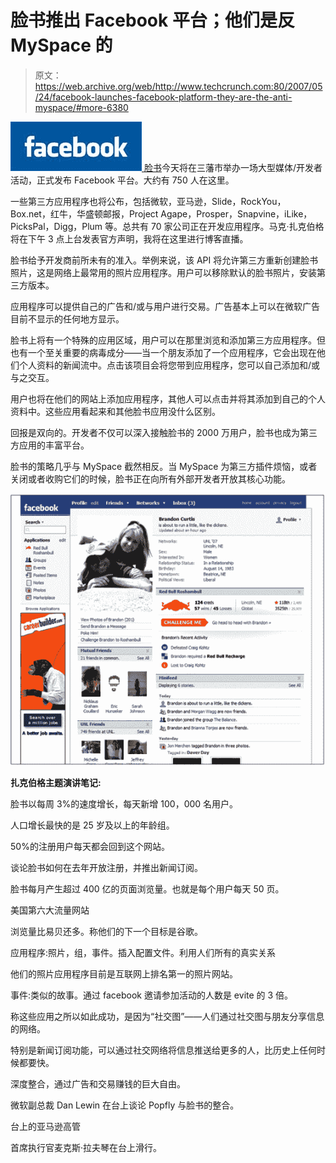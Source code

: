 # 脸书推出 Facebook 平台；他们是反 MySpace  的

> 原文：<https://web.archive.org/web/http://www.techcrunch.com:80/2007/05/24/facebook-launches-facebook-platform-they-are-the-anti-myspace/#more-6380>

[![](img/3be5a03450d5afbaae03e972b8c8fe0f.png) ](https://web.archive.org/web/20230404035835/http://www.crunchbase.com/company/facebook) [脸书](https://web.archive.org/web/20230404035835/http://crunchbase.com/company/facebook)今天将在三藩市举办一场大型媒体/开发者活动，正式发布 Facebook 平台。大约有 750 人在这里。

一些第三方应用程序也将公布，包括微软，亚马逊，Slide，RockYou，Box.net，红牛，华盛顿邮报，Project Agape，Prosper，Snapvine，iLike，PicksPal，Digg，Plum 等。总共有 70 家公司正在开发应用程序。马克·扎克伯格将在下午 3 点上台发表官方声明，我将在这里进行博客直播。

脸书给予开发商前所未有的准入。举例来说，该 API 将允许第三方重新创建脸书照片，这是网络上最常用的照片应用程序。用户可以移除默认的脸书照片，安装第三方版本。

应用程序可以提供自己的广告和/或与用户进行交易。广告基本上可以在微软广告目前不显示的任何地方显示。

脸书上将有一个特殊的应用区域，用户可以在那里浏览和添加第三方应用程序。但也有一个至关重要的病毒成分——当一个朋友添加了一个应用程序，它会出现在他们个人资料的新闻流中。点击该项目会将您带到应用程序，您可以自己添加和/或与之交互。

用户也将在他们的网站上添加应用程序，其他人可以点击并将其添加到自己的个人资料中。这些应用看起来和其他脸书应用没什么区别。

回报是双向的。开发者不仅可以深入接触脸书的 2000 万用户，脸书也成为第三方应用的丰富平台。

脸书的策略几乎与 MySpace 截然相反。当 MySpace 为第三方插件烦恼，或者关闭或者收购它们的时候，脸书正在向所有外部开发者开放其核心功能。

![](img/0f7b44602555b04bec426c1f17470247.png)

**扎克伯格主题演讲笔记:**

脸书以每周 3%的速度增长，每天新增 100，000 名用户。

人口增长最快的是 25 岁及以上的年龄组。

50%的注册用户每天都会回到这个网站。

谈论脸书如何在去年开放注册，并推出新闻订阅。

脸书每月产生超过 400 亿的页面浏览量。也就是每个用户每天 50 页。

美国第六大流量网站

浏览量比易贝还多。称他们的下一个目标是谷歌。

应用程序:照片，组，事件。插入配置文件。利用人们所有的真实关系

他们的照片应用程序目前是互联网上排名第一的照片网站。

事件:类似的故事。通过 facebook 邀请参加活动的人数是 evite 的 3 倍。

称这些应用之所以如此成功，是因为“社交图”——人们通过社交图与朋友分享信息的网络。

特别是新闻订阅功能，可以通过社交网络将信息推送给更多的人，比历史上任何时候都要快。

深度整合，通过广告和交易赚钱的巨大自由。

微软副总裁 Dan Lewin 在台上谈论 Popfly 与脸书的整合。

台上的亚马逊高管

首席执行官麦克斯·拉夫琴在台上滑行。